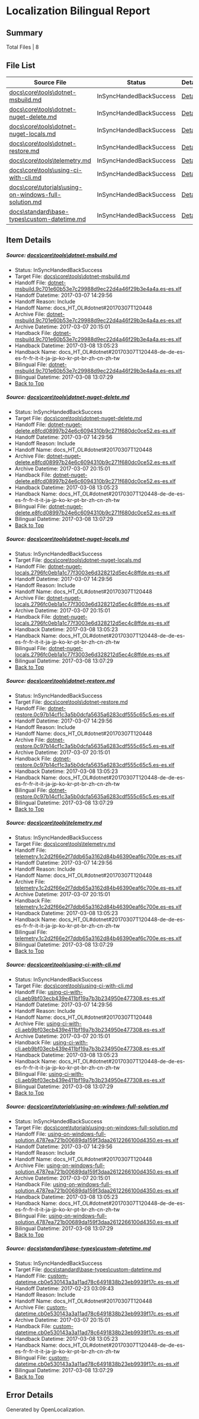 # <a name='report-top'></a> Localization Bilingual Report

## Summary
 Total Files | 8

## File List
 Source File | Status | Details 
 ----------- | ------ | ------- 
 [docs\core\tools\dotnet-msbuild.md](https://github.com/dotnet/docs/blob/195664ae6409be02ca132900d9c513a7b412acd4/docs/core/tools/dotnet-msbuild.md) | InSyncHandedBackSuccess | [Details](#a000e49a8672affe5b3bb9bd8a5f7e8095ab0aa977)
 [docs\core\tools\dotnet-nuget-delete.md](https://github.com/dotnet/docs/blob/195664ae6409be02ca132900d9c513a7b412acd4/docs/core/tools/dotnet-nuget-delete.md) | InSyncHandedBackSuccess | [Details](#2ce157e3f32f3e899245e38bb4520b17be3e0b3279)
 [docs\core\tools\dotnet-nuget-locals.md](https://github.com/dotnet/docs/blob/195664ae6409be02ca132900d9c513a7b412acd4/docs/core/tools/dotnet-nuget-locals.md) | InSyncHandedBackSuccess | [Details](#3d8ca57c3c9c25a59b98552784b057182c9100a380)
 [docs\core\tools\dotnet-restore.md](https://github.com/dotnet/docs/blob/195664ae6409be02ca132900d9c513a7b412acd4/docs/core/tools/dotnet-restore.md) | InSyncHandedBackSuccess | [Details](#a55cd932045a59f08146dff367a87eb6fe61f6e586)
 [docs\core\tools\telemetry.md](https://github.com/dotnet/docs/blob/195664ae6409be02ca132900d9c513a7b412acd4/docs/core/tools/telemetry.md) | InSyncHandedBackSuccess | [Details](#c816bf4c93430a009e61ddf2a3673c43f49b8de997)
 [docs\core\tools\using-ci-with-cli.md](https://github.com/dotnet/docs/blob/195664ae6409be02ca132900d9c513a7b412acd4/docs/core/tools/using-ci-with-cli.md) | InSyncHandedBackSuccess | [Details](#0579d59e8da24428d9e174baf0cc865d62c0819598)
 [docs\core\tutorials\using-on-windows-full-solution.md](https://github.com/dotnet/docs/blob/195664ae6409be02ca132900d9c513a7b412acd4/docs/core/tutorials/using-on-windows-full-solution.md) | InSyncHandedBackSuccess | [Details](#b8505f88b324fcdf3a51d75c455ec5869e058774113)
 [docs\standard\base-types\custom-datetime.md](https://github.com/dotnet/docs/blob/28625def4199a660fe0ea04ab75f4f65d2e0c9c4/docs/standard/base-types/custom-datetime.md) | InSyncHandedBackSuccess | [Details](#285e4bfd6a53d576ce4538b09a2561065c93e3993336)

## Item Details
##### <a name='a000e49a8672affe5b3bb9bd8a5f7e8095ab0aa977'></a> Source: [docs\core\tools\dotnet-msbuild.md](https://github.com/dotnet/docs/blob/195664ae6409be02ca132900d9c513a7b412acd4/docs/core/tools/dotnet-msbuild.md)
* Status: InSyncHandedBackSuccess
* Target File: [docs\core\tools\dotnet-msbuild.md](https://github.com/dotnet/docs.es-es/blob/6bd1b5cf787f060892a6ccca777bc70b1bbddf62/docs/core/tools/dotnet-msbuild.md)
* Handoff File: [dotnet-msbuild.9c701e60b53e7c29988d9ec22d4a46f29b3e4a4a.es-es.xlf](https://github.com/dotnet/docs.handoff/blob/01317f6ae84eeed0f29036c0178f4e196f558e06/ol-handoff/dotnet/docs.es-es/master/dotnet-core/dotnet-msbuild.9c701e60b53e7c29988d9ec22d4a46f29b3e4a4a.es-es.xlf)
* Handoff Datetime: 2017-03-07 14:29:56
* Handoff Reason: Include
* Handoff Name: docs_HT_OL#dotnet#20170307T120448
* Archive File: [dotnet-msbuild.9c701e60b53e7c29988d9ec22d4a46f29b3e4a4a.es-es.xlf](https://github.com/dotnet/docs.handoff/blob/19bf6a94ce9938c244b472f1303ebe032fbc3abc/ol-archive/dotnet/docs.es-es/master/dotnet-core/dotnet-msbuild.9c701e60b53e7c29988d9ec22d4a46f29b3e4a4a.es-es.xlf)
* Archive Datetime: 2017-03-07 20:15:01
* Handback File: [dotnet-msbuild.9c701e60b53e7c29988d9ec22d4a46f29b3e4a4a.es-es.xlf](https://github.com/dotnet/docs.handback/blob/7685f067248294806fe28ce7298104dfa55f5bf0/ol-handback/dotnet/docs.es-es/master/dotnet-core/dotnet-msbuild.9c701e60b53e7c29988d9ec22d4a46f29b3e4a4a.es-es.xlf)
* Handback Datetime: 2017-03-08 13:05:23
* Handback Name: docs_HT_OL#dotnet#20170307T120448-de-de-es-es-fr-fr-it-it-ja-jp-ko-kr-pt-br-zh-cn-zh-tw
* Bilingual File: [dotnet-msbuild.9c701e60b53e7c29988d9ec22d4a46f29b3e4a4a.es-es.xlf](https://github.com/dotnet/docs.handback/blob/7685f067248294806fe28ce7298104dfa55f5bf0/ol-handback/dotnet/docs.es-es/master/dotnet-core/dotnet-msbuild.9c701e60b53e7c29988d9ec22d4a46f29b3e4a4a.es-es.xlf)
* Bilingual Datetime: 2017-03-08 13:07:29
* [Back to Top](#report-top)

##### <a name='2ce157e3f32f3e899245e38bb4520b17be3e0b3279'></a> Source: [docs\core\tools\dotnet-nuget-delete.md](https://github.com/dotnet/docs/blob/195664ae6409be02ca132900d9c513a7b412acd4/docs/core/tools/dotnet-nuget-delete.md)
* Status: InSyncHandedBackSuccess
* Target File: [docs\core\tools\dotnet-nuget-delete.md](https://github.com/dotnet/docs.es-es/blob/6bd1b5cf787f060892a6ccca777bc70b1bbddf62/docs/core/tools/dotnet-nuget-delete.md)
* Handoff File: [dotnet-nuget-delete.e8fcd08997b24e6c6094310b9c271f680dc0ce52.es-es.xlf](https://github.com/dotnet/docs.handoff/blob/01317f6ae84eeed0f29036c0178f4e196f558e06/ol-handoff/dotnet/docs.es-es/master/dotnet-core/dotnet-nuget-delete.e8fcd08997b24e6c6094310b9c271f680dc0ce52.es-es.xlf)
* Handoff Datetime: 2017-03-07 14:29:56
* Handoff Reason: Include
* Handoff Name: docs_HT_OL#dotnet#20170307T120448
* Archive File: [dotnet-nuget-delete.e8fcd08997b24e6c6094310b9c271f680dc0ce52.es-es.xlf](https://github.com/dotnet/docs.handoff/blob/19bf6a94ce9938c244b472f1303ebe032fbc3abc/ol-archive/dotnet/docs.es-es/master/dotnet-core/dotnet-nuget-delete.e8fcd08997b24e6c6094310b9c271f680dc0ce52.es-es.xlf)
* Archive Datetime: 2017-03-07 20:15:01
* Handback File: [dotnet-nuget-delete.e8fcd08997b24e6c6094310b9c271f680dc0ce52.es-es.xlf](https://github.com/dotnet/docs.handback/blob/7685f067248294806fe28ce7298104dfa55f5bf0/ol-handback/dotnet/docs.es-es/master/dotnet-core/dotnet-nuget-delete.e8fcd08997b24e6c6094310b9c271f680dc0ce52.es-es.xlf)
* Handback Datetime: 2017-03-08 13:05:23
* Handback Name: docs_HT_OL#dotnet#20170307T120448-de-de-es-es-fr-fr-it-it-ja-jp-ko-kr-pt-br-zh-cn-zh-tw
* Bilingual File: [dotnet-nuget-delete.e8fcd08997b24e6c6094310b9c271f680dc0ce52.es-es.xlf](https://github.com/dotnet/docs.handback/blob/7685f067248294806fe28ce7298104dfa55f5bf0/ol-handback/dotnet/docs.es-es/master/dotnet-core/dotnet-nuget-delete.e8fcd08997b24e6c6094310b9c271f680dc0ce52.es-es.xlf)
* Bilingual Datetime: 2017-03-08 13:07:29
* [Back to Top](#report-top)

##### <a name='3d8ca57c3c9c25a59b98552784b057182c9100a380'></a> Source: [docs\core\tools\dotnet-nuget-locals.md](https://github.com/dotnet/docs/blob/195664ae6409be02ca132900d9c513a7b412acd4/docs/core/tools/dotnet-nuget-locals.md)
* Status: InSyncHandedBackSuccess
* Target File: [docs\core\tools\dotnet-nuget-locals.md](https://github.com/dotnet/docs.es-es/blob/6bd1b5cf787f060892a6ccca777bc70b1bbddf62/docs/core/tools/dotnet-nuget-locals.md)
* Handoff File: [dotnet-nuget-locals.2796fc0eb1a1c77f3003e6d328212d5ec4c8ffde.es-es.xlf](https://github.com/dotnet/docs.handoff/blob/01317f6ae84eeed0f29036c0178f4e196f558e06/ol-handoff/dotnet/docs.es-es/master/dotnet-core/dotnet-nuget-locals.2796fc0eb1a1c77f3003e6d328212d5ec4c8ffde.es-es.xlf)
* Handoff Datetime: 2017-03-07 14:29:56
* Handoff Reason: Include
* Handoff Name: docs_HT_OL#dotnet#20170307T120448
* Archive File: [dotnet-nuget-locals.2796fc0eb1a1c77f3003e6d328212d5ec4c8ffde.es-es.xlf](https://github.com/dotnet/docs.handoff/blob/19bf6a94ce9938c244b472f1303ebe032fbc3abc/ol-archive/dotnet/docs.es-es/master/dotnet-core/dotnet-nuget-locals.2796fc0eb1a1c77f3003e6d328212d5ec4c8ffde.es-es.xlf)
* Archive Datetime: 2017-03-07 20:15:01
* Handback File: [dotnet-nuget-locals.2796fc0eb1a1c77f3003e6d328212d5ec4c8ffde.es-es.xlf](https://github.com/dotnet/docs.handback/blob/7685f067248294806fe28ce7298104dfa55f5bf0/ol-handback/dotnet/docs.es-es/master/dotnet-core/dotnet-nuget-locals.2796fc0eb1a1c77f3003e6d328212d5ec4c8ffde.es-es.xlf)
* Handback Datetime: 2017-03-08 13:05:23
* Handback Name: docs_HT_OL#dotnet#20170307T120448-de-de-es-es-fr-fr-it-it-ja-jp-ko-kr-pt-br-zh-cn-zh-tw
* Bilingual File: [dotnet-nuget-locals.2796fc0eb1a1c77f3003e6d328212d5ec4c8ffde.es-es.xlf](https://github.com/dotnet/docs.handback/blob/7685f067248294806fe28ce7298104dfa55f5bf0/ol-handback/dotnet/docs.es-es/master/dotnet-core/dotnet-nuget-locals.2796fc0eb1a1c77f3003e6d328212d5ec4c8ffde.es-es.xlf)
* Bilingual Datetime: 2017-03-08 13:07:29
* [Back to Top](#report-top)

##### <a name='a55cd932045a59f08146dff367a87eb6fe61f6e586'></a> Source: [docs\core\tools\dotnet-restore.md](https://github.com/dotnet/docs/blob/195664ae6409be02ca132900d9c513a7b412acd4/docs/core/tools/dotnet-restore.md)
* Status: InSyncHandedBackSuccess
* Target File: [docs\core\tools\dotnet-restore.md](https://github.com/dotnet/docs.es-es/blob/6bd1b5cf787f060892a6ccca777bc70b1bbddf62/docs/core/tools/dotnet-restore.md)
* Handoff File: [dotnet-restore.0c97b14cf1c3a5b0dcfa5635a6283cdf555c65c5.es-es.xlf](https://github.com/dotnet/docs.handoff/blob/01317f6ae84eeed0f29036c0178f4e196f558e06/ol-handoff/dotnet/docs.es-es/master/dotnet-core/dotnet-restore.0c97b14cf1c3a5b0dcfa5635a6283cdf555c65c5.es-es.xlf)
* Handoff Datetime: 2017-03-07 14:29:56
* Handoff Reason: Include
* Handoff Name: docs_HT_OL#dotnet#20170307T120448
* Archive File: [dotnet-restore.0c97b14cf1c3a5b0dcfa5635a6283cdf555c65c5.es-es.xlf](https://github.com/dotnet/docs.handoff/blob/19bf6a94ce9938c244b472f1303ebe032fbc3abc/ol-archive/dotnet/docs.es-es/master/dotnet-core/dotnet-restore.0c97b14cf1c3a5b0dcfa5635a6283cdf555c65c5.es-es.xlf)
* Archive Datetime: 2017-03-07 20:15:01
* Handback File: [dotnet-restore.0c97b14cf1c3a5b0dcfa5635a6283cdf555c65c5.es-es.xlf](https://github.com/dotnet/docs.handback/blob/7685f067248294806fe28ce7298104dfa55f5bf0/ol-handback/dotnet/docs.es-es/master/dotnet-core/dotnet-restore.0c97b14cf1c3a5b0dcfa5635a6283cdf555c65c5.es-es.xlf)
* Handback Datetime: 2017-03-08 13:05:23
* Handback Name: docs_HT_OL#dotnet#20170307T120448-de-de-es-es-fr-fr-it-it-ja-jp-ko-kr-pt-br-zh-cn-zh-tw
* Bilingual File: [dotnet-restore.0c97b14cf1c3a5b0dcfa5635a6283cdf555c65c5.es-es.xlf](https://github.com/dotnet/docs.handback/blob/7685f067248294806fe28ce7298104dfa55f5bf0/ol-handback/dotnet/docs.es-es/master/dotnet-core/dotnet-restore.0c97b14cf1c3a5b0dcfa5635a6283cdf555c65c5.es-es.xlf)
* Bilingual Datetime: 2017-03-08 13:07:29
* [Back to Top](#report-top)

##### <a name='c816bf4c93430a009e61ddf2a3673c43f49b8de997'></a> Source: [docs\core\tools\telemetry.md](https://github.com/dotnet/docs/blob/195664ae6409be02ca132900d9c513a7b412acd4/docs/core/tools/telemetry.md)
* Status: InSyncHandedBackSuccess
* Target File: [docs\core\tools\telemetry.md](https://github.com/dotnet/docs.es-es/blob/6bd1b5cf787f060892a6ccca777bc70b1bbddf62/docs/core/tools/telemetry.md)
* Handoff File: [telemetry.1c2d2f66e2f7ddb65a3162d84b46390eaf6c700e.es-es.xlf](https://github.com/dotnet/docs.handoff/blob/01317f6ae84eeed0f29036c0178f4e196f558e06/ol-handoff/dotnet/docs.es-es/master/dotnet-core/telemetry.1c2d2f66e2f7ddb65a3162d84b46390eaf6c700e.es-es.xlf)
* Handoff Datetime: 2017-03-07 14:29:56
* Handoff Reason: Include
* Handoff Name: docs_HT_OL#dotnet#20170307T120448
* Archive File: [telemetry.1c2d2f66e2f7ddb65a3162d84b46390eaf6c700e.es-es.xlf](https://github.com/dotnet/docs.handoff/blob/19bf6a94ce9938c244b472f1303ebe032fbc3abc/ol-archive/dotnet/docs.es-es/master/dotnet-core/telemetry.1c2d2f66e2f7ddb65a3162d84b46390eaf6c700e.es-es.xlf)
* Archive Datetime: 2017-03-07 20:15:01
* Handback File: [telemetry.1c2d2f66e2f7ddb65a3162d84b46390eaf6c700e.es-es.xlf](https://github.com/dotnet/docs.handback/blob/7685f067248294806fe28ce7298104dfa55f5bf0/ol-handback/dotnet/docs.es-es/master/dotnet-core/telemetry.1c2d2f66e2f7ddb65a3162d84b46390eaf6c700e.es-es.xlf)
* Handback Datetime: 2017-03-08 13:05:23
* Handback Name: docs_HT_OL#dotnet#20170307T120448-de-de-es-es-fr-fr-it-it-ja-jp-ko-kr-pt-br-zh-cn-zh-tw
* Bilingual File: [telemetry.1c2d2f66e2f7ddb65a3162d84b46390eaf6c700e.es-es.xlf](https://github.com/dotnet/docs.handback/blob/7685f067248294806fe28ce7298104dfa55f5bf0/ol-handback/dotnet/docs.es-es/master/dotnet-core/telemetry.1c2d2f66e2f7ddb65a3162d84b46390eaf6c700e.es-es.xlf)
* Bilingual Datetime: 2017-03-08 13:07:29
* [Back to Top](#report-top)

##### <a name='0579d59e8da24428d9e174baf0cc865d62c0819598'></a> Source: [docs\core\tools\using-ci-with-cli.md](https://github.com/dotnet/docs/blob/195664ae6409be02ca132900d9c513a7b412acd4/docs/core/tools/using-ci-with-cli.md)
* Status: InSyncHandedBackSuccess
* Target File: [docs\core\tools\using-ci-with-cli.md](https://github.com/dotnet/docs.es-es/blob/6bd1b5cf787f060892a6ccca777bc70b1bbddf62/docs/core/tools/using-ci-with-cli.md)
* Handoff File: [using-ci-with-cli.aeb9bf03ecb439e411bf19a7b3b234950e477308.es-es.xlf](https://github.com/dotnet/docs.handoff/blob/01317f6ae84eeed0f29036c0178f4e196f558e06/ol-handoff/dotnet/docs.es-es/master/dotnet-core/using-ci-with-cli.aeb9bf03ecb439e411bf19a7b3b234950e477308.es-es.xlf)
* Handoff Datetime: 2017-03-07 14:29:56
* Handoff Reason: Include
* Handoff Name: docs_HT_OL#dotnet#20170307T120448
* Archive File: [using-ci-with-cli.aeb9bf03ecb439e411bf19a7b3b234950e477308.es-es.xlf](https://github.com/dotnet/docs.handoff/blob/19bf6a94ce9938c244b472f1303ebe032fbc3abc/ol-archive/dotnet/docs.es-es/master/dotnet-core/using-ci-with-cli.aeb9bf03ecb439e411bf19a7b3b234950e477308.es-es.xlf)
* Archive Datetime: 2017-03-07 20:15:01
* Handback File: [using-ci-with-cli.aeb9bf03ecb439e411bf19a7b3b234950e477308.es-es.xlf](https://github.com/dotnet/docs.handback/blob/7685f067248294806fe28ce7298104dfa55f5bf0/ol-handback/dotnet/docs.es-es/master/dotnet-core/using-ci-with-cli.aeb9bf03ecb439e411bf19a7b3b234950e477308.es-es.xlf)
* Handback Datetime: 2017-03-08 13:05:23
* Handback Name: docs_HT_OL#dotnet#20170307T120448-de-de-es-es-fr-fr-it-it-ja-jp-ko-kr-pt-br-zh-cn-zh-tw
* Bilingual File: [using-ci-with-cli.aeb9bf03ecb439e411bf19a7b3b234950e477308.es-es.xlf](https://github.com/dotnet/docs.handback/blob/7685f067248294806fe28ce7298104dfa55f5bf0/ol-handback/dotnet/docs.es-es/master/dotnet-core/using-ci-with-cli.aeb9bf03ecb439e411bf19a7b3b234950e477308.es-es.xlf)
* Bilingual Datetime: 2017-03-08 13:07:29
* [Back to Top](#report-top)

##### <a name='b8505f88b324fcdf3a51d75c455ec5869e058774113'></a> Source: [docs\core\tutorials\using-on-windows-full-solution.md](https://github.com/dotnet/docs/blob/195664ae6409be02ca132900d9c513a7b412acd4/docs/core/tutorials/using-on-windows-full-solution.md)
* Status: InSyncHandedBackSuccess
* Target File: [docs\core\tutorials\using-on-windows-full-solution.md](https://github.com/dotnet/docs.es-es/blob/6bd1b5cf787f060892a6ccca777bc70b1bbddf62/docs/core/tutorials/using-on-windows-full-solution.md)
* Handoff File: [using-on-windows-full-solution.4787ea721b00689da159f3daa2612266100d4350.es-es.xlf](https://github.com/dotnet/docs.handoff/blob/01317f6ae84eeed0f29036c0178f4e196f558e06/ol-handoff/dotnet/docs.es-es/master/dotnet-core/using-on-windows-full-solution.4787ea721b00689da159f3daa2612266100d4350.es-es.xlf)
* Handoff Datetime: 2017-03-07 14:29:56
* Handoff Reason: Include
* Handoff Name: docs_HT_OL#dotnet#20170307T120448
* Archive File: [using-on-windows-full-solution.4787ea721b00689da159f3daa2612266100d4350.es-es.xlf](https://github.com/dotnet/docs.handoff/blob/19bf6a94ce9938c244b472f1303ebe032fbc3abc/ol-archive/dotnet/docs.es-es/master/dotnet-core/using-on-windows-full-solution.4787ea721b00689da159f3daa2612266100d4350.es-es.xlf)
* Archive Datetime: 2017-03-07 20:15:01
* Handback File: [using-on-windows-full-solution.4787ea721b00689da159f3daa2612266100d4350.es-es.xlf](https://github.com/dotnet/docs.handback/blob/7685f067248294806fe28ce7298104dfa55f5bf0/ol-handback/dotnet/docs.es-es/master/dotnet-core/using-on-windows-full-solution.4787ea721b00689da159f3daa2612266100d4350.es-es.xlf)
* Handback Datetime: 2017-03-08 13:05:23
* Handback Name: docs_HT_OL#dotnet#20170307T120448-de-de-es-es-fr-fr-it-it-ja-jp-ko-kr-pt-br-zh-cn-zh-tw
* Bilingual File: [using-on-windows-full-solution.4787ea721b00689da159f3daa2612266100d4350.es-es.xlf](https://github.com/dotnet/docs.handback/blob/7685f067248294806fe28ce7298104dfa55f5bf0/ol-handback/dotnet/docs.es-es/master/dotnet-core/using-on-windows-full-solution.4787ea721b00689da159f3daa2612266100d4350.es-es.xlf)
* Bilingual Datetime: 2017-03-08 13:07:29
* [Back to Top](#report-top)

##### <a name='285e4bfd6a53d576ce4538b09a2561065c93e3993336'></a> Source: [docs\standard\base-types\custom-datetime.md](https://github.com/dotnet/docs/blob/28625def4199a660fe0ea04ab75f4f65d2e0c9c4/docs/standard/base-types/custom-datetime.md)
* Status: InSyncHandedBackSuccess
* Target File: [docs\standard\base-types\custom-datetime.md](https://github.com/dotnet/docs.es-es/blob/6bd1b5cf787f060892a6ccca777bc70b1bbddf62/docs/standard/base-types/custom-datetime.md)
* Handoff File: [custom-datetime.cb0e530143a3a11ad78c6491838b23eb9939f17c.es-es.xlf](https://github.com/dotnet/docs.handoff/blob/ee86f3f14146f3d8eabacd9d4be34a2f794fc783/ol-handoff/dotnet/docs.es-es/master/dotnet-core/custom-datetime.cb0e530143a3a11ad78c6491838b23eb9939f17c.es-es.xlf)
* Handoff Datetime: 2017-02-23 03:09:43
* Handoff Reason: Include
* Handoff Name: docs_HT_OL#dotnet#20170307T120448
* Archive File: [custom-datetime.cb0e530143a3a11ad78c6491838b23eb9939f17c.es-es.xlf](https://github.com/dotnet/docs.handoff/blob/19bf6a94ce9938c244b472f1303ebe032fbc3abc/ol-archive/dotnet/docs.es-es/master/dotnet-core/custom-datetime.cb0e530143a3a11ad78c6491838b23eb9939f17c.es-es.xlf)
* Archive Datetime: 2017-03-07 20:15:01
* Handback File: [custom-datetime.cb0e530143a3a11ad78c6491838b23eb9939f17c.es-es.xlf](https://github.com/dotnet/docs.handback/blob/7685f067248294806fe28ce7298104dfa55f5bf0/ol-handback/dotnet/docs.es-es/master/dotnet-core/custom-datetime.cb0e530143a3a11ad78c6491838b23eb9939f17c.es-es.xlf)
* Handback Datetime: 2017-03-08 13:05:23
* Handback Name: docs_HT_OL#dotnet#20170307T120448-de-de-es-es-fr-fr-it-it-ja-jp-ko-kr-pt-br-zh-cn-zh-tw
* Bilingual File: [custom-datetime.cb0e530143a3a11ad78c6491838b23eb9939f17c.es-es.xlf](https://github.com/dotnet/docs.handback/blob/7685f067248294806fe28ce7298104dfa55f5bf0/ol-handback/dotnet/docs.es-es/master/dotnet-core/custom-datetime.cb0e530143a3a11ad78c6491838b23eb9939f17c.es-es.xlf)
* Bilingual Datetime: 2017-03-08 13:07:29
* [Back to Top](#report-top)


## Error Details

Generated by OpenLocalization.
